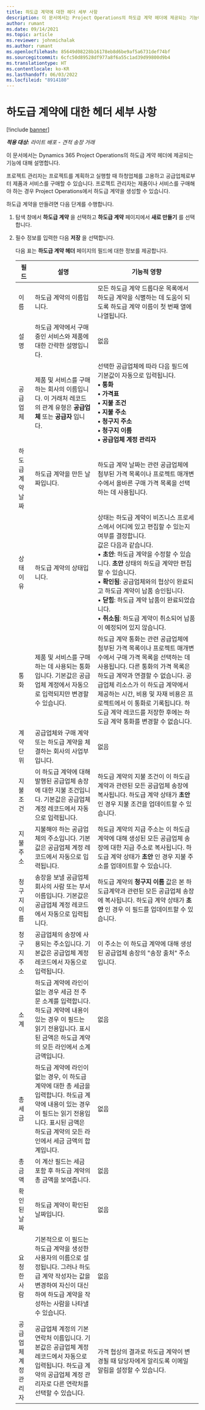 ```yaml
---
title: 하도급 계약에 대한 헤더 세부 사항
description: 이 문서에서는 Project Operations의 하도급 계약 헤더에 제공되는 기능에 대해 설명합니다.
author: rumant
ms.date: 09/14/2021
ms.topic: article
ms.reviewer: johnmichalak
ms.author: rumant
ms.openlocfilehash: 85649d08228b16178eb8d6be9af5a6731def74bf
ms.sourcegitcommit: 6cfc50d89528df977a8f6a55c1ad39d99800d9b4
ms.translationtype: HT
ms.contentlocale: ko-KR
ms.lasthandoff: 06/03/2022
ms.locfileid: "8914180"
---
```

# <a name="header-details-for-subcontracts"></a>하도급 계약에 대한 헤더 세부 사항

[!include [banner](../../includes/dataverse-preview.md)]

_**적용 대상:** 라이트 배포 - 견적 송장 거래_

이 문서에서는 Dynamics 365 Project Operations의 하도급 계약 헤더에 제공되는 기능에 대해 설명합니다.

프로젝트 관리자는 프로젝트를 계획하고 실행할 때 하청업체를 고용하고 공급업체로부터 제품과 서비스를 구매할 수 있습니다. 프로젝트 관리자는 제품이나 서비스를 구매해야 하는 경우 Project Operations에서 하도급 계약을 생성할 수 있습니다.

하도급 계약을 만들려면 다음 단계를 수행합니다.

1. 탐색 창에서 **하도급 계약** 을 선택하고 **하도급 계약** 페이지에서 **새로 만들기** 를 선택합니다.
2. 필수 정보를 입력한 다음 **저장** 을 선택합니다.

    다음 표는 **하도급 계약 헤더** 페이지의 필드에 대한 정보를 제공합니다.

    | 필드 | 설명 |기능적 영향 |
    |---|------|---| 
    | 이름 | 하도급 계약의 이름입니다. | 모든 하도급 계약 드롭다운 목록에서 하도급 계약을 식별하는 데 도움이 되도록 하도급 계약 이름이 첫 번째 열에 나열됩니다. | 
    | 설명 | 하도급 계약에서 구매 중인 서비스와 제품에 대한 간략한 설명입니다. | 없음 |
    | 공급업체 | 제품 및 서비스를 구매하는 회사의 이름입니다. 이 거래처 레코드의 관계 유형은 **공급업체** 또는 **공급자** 입니다. | 선택한 공급업체에 따라 다음 필드에 기본값이 자동으로 입력됩니다.<br/> **• 통화** </br> **• 가격표** </br> **• 지불 조건**</br> **• 지불 주소**</br> **• 청구지 주소**</br> **• 청구지 이름** </br>**• 공급업체 계정 관리자**|
    | 하도급 계약 날짜 | 하도급 계약을 만든 날짜입니다. | 하도급 계약 날짜는 관련 공급업체에 첨부된 가격 목록이나 프로젝트 매개변수에서 올바른 구매 가격 목록을 선택하는 데 사용됩니다. |
    | 상태 이유 | 하도급 계약의 상태입니다. | 상태는 하도급 계약이 비즈니스 프로세스에서 어디에 있고 편집할 수 있는지 여부를 결정합니다. <br/>값은 다음과 같습니다.<br>• **초안**: 하도급 계약을 수정할 수 있습니다. **초안** 상태의 하도급 계약만 편집할 수 있습니다.<br/>• **확인됨**: 공급업체와의 협상이 완료되고 하도급 계약이 납품 승인됩니다. <br/>• **닫힘**: 하도급 계약 납품이 완료되었습니다.<br/>• **취소됨**: 하도급 계약이 취소되어 납품이 예정되어 있지 않습니다.  | 
    | 통화 | 제품 및 서비스를 구매하는 데 사용되는 통화입니다. 기본값은 공급업체 계정에서 자동으로 입력되지만 변경할 수 있습니다. | 하도급 계약 통화는 관련 공급업체에 첨부된 가격 목록이나 프로젝트 매개변수에서 구매 가격 목록을 선택하는 데 사용됩니다. 다른 통화의 가격 목록은 하도급 계약과 연결할 수 없습니다. 공급업체 리소스가 이 하도급 계약에서 제공하는 시간, 비용 및 자재 비용은 프로젝트에서 이 통화로 기록됩니다. 하도급 계약 레코드를 저장한 후에는 하도급 계약 통화를 변경할 수 없습니다.|
    | 계약 단위 | 공급업체와 구매 계약 또는 하도급 계약을 체결하는 회사의 사업부입니다. | 없음 |
    | 지불 조건 | 이 하도급 계약에 대해 발행된 공급업체 송장에 대한 지불 조건입니다. 기본값은 공급업체 계정 레코드에서 자동으로 입력됩니다. | 하도급 계약의 지불 조건이 이 하도급 계약과 관련된 모든 공급업체 송장에 복사됩니다. 하도급 계약 상태가 **초안** 인 경우 지불 조건을 업데이트할 수 있습니다. | 
    | 지불 주소 | 지불해야 하는 공급업체의 주소입니다. 기본값은 공급업체 계정 레코드에서 자동으로 입력됩니다. | 하도급 계약의 지급 주소는 이 하도급 계약에 대해 생성된 모든 공급업체 송장에 대한 지급 주소로 복사됩니다. 하도급 계약 상태가 **초안** 인 경우 지불 주소를 업데이트할 수 있습니다.|
    | 청구지 이름 | 송장을 보낼 공급업체 회사의 사람 또는 부서 이름입니다. 기본값은 공급업체 계정 레코드에서 자동으로 입력됩니다. | 하도급 계약의 **청구지 이름** 값은 본 하도급계약과 관련된 모든 공급업체 송장에 복사됩니다. 하도급 계약 상태가 **초안** 인 경우 이 필드를 업데이트할 수 있습니다.|
    | 청구지 주소 | 공급업체의 송장에 사용되는 주소입니다. 기본값은 공급업체 계정 레코드에서 자동으로 입력됩니다. | 이 주소는 이 하도급 계약에 대해 생성된 공급업체 송장의 "송장 출처" 주소입니다. |
    | 소계 | 하도급 계약에 라인이 없는 경우 세금 전 주문 소계를 입력합니다. 하도급 계약에 내용이 있는 경우 이 필드는 읽기 전용입니다. 표시된 금액은 하도급 계약의 모든 라인에서 소계 금액입니다. | 없음 |
    | 총 세금 | 하도급 계약에 라인이 없는 경우, 이 하도급 계약에 대한 총 세금을 입력합니다. 하도급 계약에 내용이 있는 경우 이 필드는 읽기 전용입니다. 표시된 금액은 하도급 계약의 모든 라인에서 세금 금액의 합계입니다. | 없음 |
    | 총 금액 | 이 계산 필드는 세금 포함 후 하도급 계약의 총 금액을 보여줍니다. | 없음 |
    | 확인된 날짜 | 하도급 계약이 확인된 날짜입니다. | 없음 |
    | 요청한 사람 | 기본적으로 이 필드는 하도급 계약을 생성한 사용자의 이름으로 설정됩니다. 그러나 하도급 계약 작성자는 값을 변경하여 자신이 대신하여 하도급 계약을 작성하는 사람을 나타낼 수 있습니다. | 없음 |
    | 공급업체 계정 관리자 | 공급업체 계정의 기본 연락처 이름입니다. 기본값은 공급업체 계정 레코드에서 자동으로 입력됩니다. 하도급 계약의 공급업체 계정 관리자로 다른 연락처를 선택할 수 있습니다. | 가격 협상의 결과로 하도급 계약이 변경될 때 담당자에게 알리도록 이메일 알림을 설정할 수 있습니다. |
